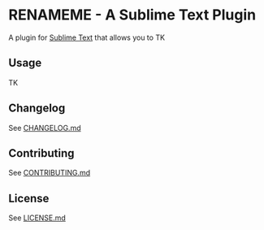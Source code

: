# RENAMEME - A Sublime Text Plugin

A plugin for [Sublime Text](http://www.sublimetext.com/) that allows you to TK

## Usage

TK

## Changelog

See [CHANGELOG.md](./CHANGELOG.md)

## Contributing

See [CONTRIBUTING.md](./CONTRIBUTING.md)

## License

See [LICENSE.md](./LICENSE.md)
